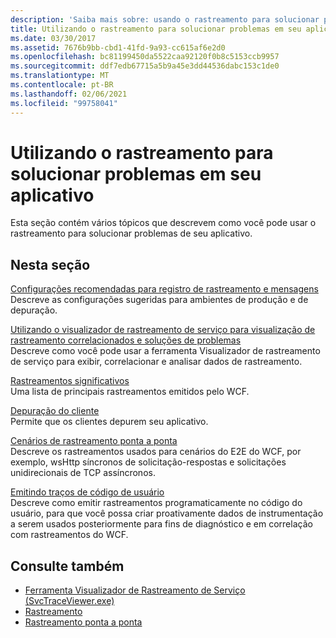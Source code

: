 ```yaml
---
description: 'Saiba mais sobre: usando o rastreamento para solucionar problemas de seu aplicativo'
title: Utilizando o rastreamento para solucionar problemas em seu aplicativo
ms.date: 03/30/2017
ms.assetid: 7676b9bb-cbd1-41fd-9a93-cc615af6e2d0
ms.openlocfilehash: bc81199450da5522caa92120f0b8c5153ccb9957
ms.sourcegitcommit: ddf7edb67715a5b9a45e3dd44536dabc153c1de0
ms.translationtype: MT
ms.contentlocale: pt-BR
ms.lasthandoff: 02/06/2021
ms.locfileid: "99758041"
---
```

# <a name="using-tracing-to-troubleshoot-your-application"></a>Utilizando o rastreamento para solucionar problemas em seu aplicativo

Esta seção contém vários tópicos que descrevem como você pode usar o rastreamento para solucionar problemas de seu aplicativo.  
  
## <a name="in-this-section"></a>Nesta seção  

 [Configurações recomendadas para registro de rastreamento e mensagens](recommended-settings-for-tracing-and-message-logging.md)  
 Descreve as configurações sugeridas para ambientes de produção e de depuração.  
  
 [Utilizando o visualizador de rastreamento de serviço para visualização de rastreamento correlacionados e soluções de problemas](using-service-trace-viewer-for-viewing-correlated-traces-and-troubleshooting.md)  
 Descreve como você pode usar a ferramenta Visualizador de rastreamento de serviço para exibir, correlacionar e analisar dados de rastreamento.  
  
 [Rastreamentos significativos](significant-traces.md)  
 Uma lista de principais rastreamentos emitidos pelo WCF.  
  
 [Depuração do cliente](debugging-on-the-client.md)  
 Permite que os clientes depurem seu aplicativo.  
  
 [Cenários de rastreamento ponta a ponta](end-to-end-tracing-scenarios.md)  
 Descreve os rastreamentos usados para cenários do E2E do WCF, por exemplo, wsHttp síncronos de solicitação-respostas e solicitações unidirecionais de TCP assíncronos.  
  
 [Emitindo traços de código de usuário](emitting-user-code-traces.md)  
 Descreve como emitir rastreamentos programaticamente no código do usuário, para que você possa criar proativamente dados de instrumentação a serem usados posteriormente para fins de diagnóstico e em correlação com rastreamentos do WCF.  
  
## <a name="see-also"></a>Consulte também

- [Ferramenta Visualizador de Rastreamento de Serviço (SvcTraceViewer.exe)](../../service-trace-viewer-tool-svctraceviewer-exe.md)
- [Rastreamento](index.md)
- [Rastreamento ponta a ponta](end-to-end-tracing.md)
